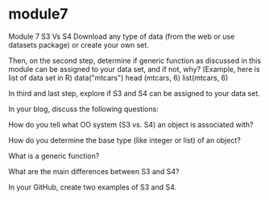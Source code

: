 # module7
Module 7 S3 Vs S4
Download any type of data (from the web or use datasets package) or create your own set. 

Then, on the second step, determine if generic function as discussed in this module can be assigned to your data set, and if not, why? (Example, here is list of data set in R)
data("mtcars")
head (mtcars, 6)
list(mtcars, 6)

In third and last step, explore if S3 and S4 can be assigned to your data set.
 
In your blog, discuss the following questions:

How do you tell what OO system (S3 vs. S4) an object is associated with?

How do you determine the base type (like integer or list) of an object?

What is a generic function?

What are the main differences between S3 and S4?

In your GitHub, create two examples of S3 and S4.
